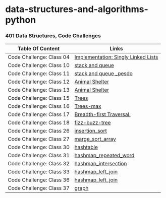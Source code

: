 # data-structures-and-algorithms-python

### 401 Data Structures, Code Challenges

| Table Of Content                               | Links                                       |
| ---------------------------------------------- | ------------------------------------------- |
| Code Challenge: Class 04 | [Implementation: Singly Linked Lists](data_structures/linked_list/README.md)
| Code Challenge: Class 10| [stack and queue](data_structures/stack-and-queue/README.md)
| Code Challenge: Class 11| [stack and queue _pesdo](data_structures/stack-and-queue/README.md)
| Code Challenge: Class 12| [Animal Shelter](data_structures/stack-and-queue/README.md)
| Code Challenge: Class 13| [Animal Shelter](data_structures/stack-queue-brackets/README.md)
| Code Challenge: Class 15| [Trees](data_structures/trees/README.md)
| Code Challenge: Class 16| [Trees-max](data_structures/trees/README.md)
| Code Challenge: Class 17| [Breadth-first Traversal.](data_structures/trees/README.md)
| Code Challenge: Class 18| [fizz-buzz-tree](data_structures/trees/README.md)
| Code Challenge: Class 26| [insertion_sort](data_structures/insertion-sort/README.md)
| Code Challenge: Class 27| [marge_sort_array](data_structures/merge_Sort/README.md)
| Code Challenge: Class 30| [hashtable](data_structures/hash_table/README.md)
| Code Challenge: Class 31| [hashmap_repeated_word](data_structures/hash_table/README.md)
| Code Challenge: Class 32| [hashmap_intersection](data_structures/hash_table/README.md)
| Code Challenge: Class 33| [hashmap_left_join](data_structures/hash_table/README.md)
| Code Challenge: Class 36| [hashmap_left_join](data_structures/graph/README.md)
| Code Challenge: Class 37| [graph](data_structures/graph/README.md)
